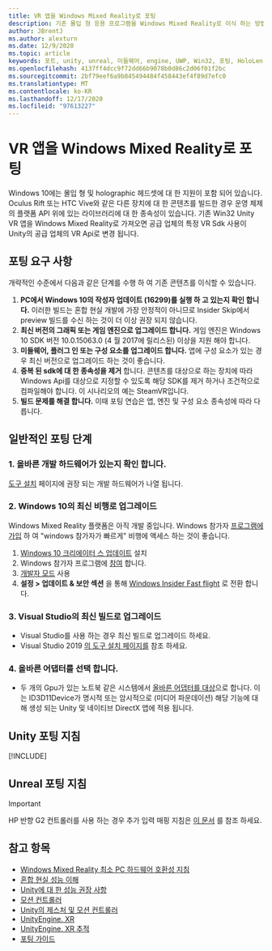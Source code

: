 ```yaml
---
title: VR 앱을 Windows Mixed Reality로 포팅
description: 기존 몰입 형 응용 프로그램을 Windows Mixed Reality로 이식 하는 방법을 설명 하는 단계별 연습입니다.
author: JBrentJ
ms.author: alexturn
ms.date: 12/9/2020
ms.topic: article
keywords: 포트, unity, unreal, 미들웨어, engine, UWP, Win32, 포팅, HoloLens 1 gen, 혼합 현실 헤드셋, windows mixed reality 헤드셋, 마이그레이션, Windows 10, 입력 매핑
ms.openlocfilehash: 4137ff4dcc9f72dd66b9078b0d86c2d06f01f2bc
ms.sourcegitcommit: 2bf79eef6a9b845494484f458443ef4f89d7efc0
ms.translationtype: MT
ms.contentlocale: ko-KR
ms.lasthandoff: 12/17/2020
ms.locfileid: "97613227"
---
```

# <a name="porting-vr-apps-to-windows-mixed-reality"></a>VR 앱을 Windows Mixed Reality로 포팅

Windows 10에는 몰입 형 및 holographic 헤드셋에 대 한 지원이 포함 되어 있습니다. Oculus Rift 또는 HTC Vive와 같은 다른 장치에 대 한 콘텐츠를 빌드한 경우 운영 체제의 플랫폼 API 위에 있는 라이브러리에 대 한 종속성이 있습니다. 기존 Win32 Unity VR 앱을 Windows Mixed Reality로 가져오면 공급 업체의 특정 VR Sdk 사용이 Unity의 공급 업체의 VR Api로 변경 됩니다.

## <a name="porting-requirements"></a>포팅 요구 사항

개략적인 수준에서 다음과 같은 단계를 수행 하 여 기존 콘텐츠를 이식할 수 있습니다.
1. **PC에서 Windows 10의 작성자 업데이트 (16299)를 실행 하 고 있는지 확인 합니다.** 이러한 빌드는 혼합 현실 개발에 가장 안정적이 아니므로 Insider Skip에서 preview 빌드를 수신 하는 것이 더 이상 권장 되지 않습니다.
2. **최신 버전의 그래픽 또는 게임 엔진으로 업그레이드 합니다.** 게임 엔진은 Windows 10 SDK 버전 10.0.15063.0 (4 월 2017에 릴리스된) 이상을 지원 해야 합니다.
3. **미들웨어, 플러그 인 또는 구성 요소를 업그레이드 합니다.** 앱에 구성 요소가 있는 경우 최신 버전으로 업그레이드 하는 것이 좋습니다.
4. **중복 된 sdk에 대 한 종속성을 제거** 합니다. 콘텐츠를 대상으로 하는 장치에 따라 Windows Api를 대상으로 지정할 수 있도록 해당 SDK를 제거 하거나 조건적으로 컴파일해야 합니다. 이 시나리오의 예는 SteamVR입니다.
5. **빌드 문제를 해결 합니다.** 이때 포팅 연습은 앱, 엔진 및 구성 요소 종속성에 따라 다릅니다.

## <a name="common-porting-steps"></a>일반적인 포팅 단계

### <a name="1-make-sure-you-have-the-right-development-hardware"></a>1. 올바른 개발 하드웨어가 있는지 확인 합니다.

[도구 설치](../install-the-tools.md#immersive-vr-headset-requirements) 페이지에 권장 되는 개발 하드웨어가 나열 됩니다.

### <a name="2-upgrade-to-the-latest-flight-of-windows-10"></a>2. Windows 10의 최신 비행로 업그레이드

Windows Mixed Reality 플랫폼은 아직 개발 중입니다. Windows 참가자 [프로그램에 가입](https://insider.windows.com/) 하 여 "windows 참가자가 빠르게" 비행에 액세스 하는 것이 좋습니다.
1. [Windows 10 크리에이터 스 업데이트](https://www.microsoft.com/software-download/windows10) 설치
2. Windows 참가자 프로그램에 [참여](https://insider.windows.com/) 합니다.
3. [개발자 모드](https://docs.microsoft.com/windows/uwp/get-started/enable-your-device-for-development) 사용
4. **설정 > 업데이트 & 보안 섹션** 을 통해 [Windows Insider Fast flight](https://blogs.technet.microsoft.com/uktechnet/2016/07/01/joining-insider-preview) 로 전환 합니다.

### <a name="3-upgrade-to-the-most-recent-build-of-visual-studio"></a>3. Visual Studio의 최신 빌드로 업그레이드
* Visual Studio를 사용 하는 경우 최신 빌드로 업그레이드 하세요.
* Visual Studio 2019 [의 도구 설치 페이지를](../install-the-tools.md#installation-checklist) 참조 하세요.

### <a name="4-choose-the-correct-adapter"></a>4. 올바른 어댑터를 선택 합니다.
* 두 개의 Gpu가 있는 노트북 같은 시스템에서 [올바른 어댑터를 대상](../native/rendering-in-directx.md#hybrid-graphics-pcs-and-mixed-reality-applications)으로 합니다. 이는 ID3D11Device가 명시적 또는 암시적으로 (미디어 파운데이션) 해당 기능에 대해 생성 되는 Unity 및 네이티브 DirectX 앱에 적용 됩니다.

## <a name="unity-porting-guidance"></a>Unity 포팅 지침

[!INCLUDE[](includes/unity-porting-guidance.md)]

## <a name="unreal-porting-guidance"></a>Unreal 포팅 지침

> [!IMPORTANT]
> HP 반향 G2 컨트롤러를 사용 하는 경우 추가 입력 매핑 지침은 [이 문서](../unreal/unreal-reverb-g2-controllers.md) 를 참조 하세요.

## <a name="see-also"></a>참고 항목
* [Windows Mixed Reality 최소 PC 하드웨어 호환성 지침](https://docs.microsoft.com/windows/mixed-reality/enthusiast-guide/windows-mixed-reality-minimum-pc-hardware-compatibility-guidelines)
* [혼합 현실 성능 이해](../platform-capabilities-and-apis/understanding-performance-for-mixed-reality.md)
* [Unity에 대 한 성능 권장 사항](../unity/performance-recommendations-for-unity.md)
* [모션 컨트롤러](../../design/motion-controllers.md)
* [Unity의 제스처 및 모션 컨트롤러](../unity/gestures-and-motion-controllers-in-unity.md)
* [UnityEngine. XR](https://docs.unity3d.com/ScriptReference/XR.WSA.Input.InteractionManager.html)
* [UnityEngine. XR 추적](https://docs.unity3d.com/ScriptReference/XR.InputTracking.html)
* [포팅 가이드](porting-guides.md)